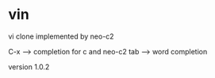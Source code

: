 # vin

vi clone implemented by neo-c2

C-x --> completion for c and neo-c2
tab --> word completion

version 1.0.2

